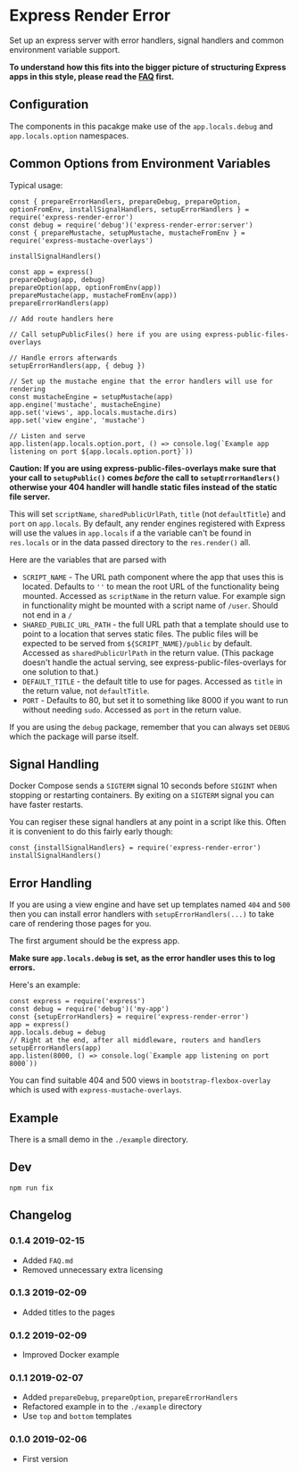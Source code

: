 # Express Render Error

Set up an express server with error handlers, signal handlers and common environment variable support.

**To understand how this fits into the bigger picture of structuring Express apps in this style, please read the [FAQ](https://github.com/thejimmyg/express-render-error/blob/master/FAQ.md) first.**


## Configuration

The components in this pacakge make use of the `app.locals.debug` and `app.locals.option` namespaces.

## Common Options from Environment Variables

Typical usage:

```
const { prepareErrorHandlers, prepareDebug, prepareOption, optionFromEnv, installSignalHandlers, setupErrorHandlers } = require('express-render-error')
const debug = require('debug')('express-render-error:server')
const { prepareMustache, setupMustache, mustacheFromEnv } = require('express-mustache-overlays')

installSignalHandlers()

const app = express()
prepareDebug(app, debug)
prepareOption(app, optionFromEnv(app))
prepareMustache(app, mustacheFromEnv(app))
prepareErrorHandlers(app)

// Add route handlers here

// Call setupPublicFiles() here if you are using express-public-files-overlays

// Handle errors afterwards
setupErrorHandlers(app, { debug })

// Set up the mustache engine that the error handlers will use for rendering
const mustacheEngine = setupMustache(app)
app.engine('mustache', mustacheEngine)
app.set('views', app.locals.mustache.dirs)
app.set('view engine', 'mustache')

// Listen and serve
app.listen(app.locals.option.port, () => console.log(`Example app listening on port ${app.locals.option.port}`))
```

**Caution: If you are using express-public-files-overlays make sure that your call to `setupPublic()` comes *before* the call to `setupErrorHandlers()` otherwise your 404 handler will handle static files instead of the static file server.**

This will set `scriptName`, `sharedPublicUrlPath`, `title` (not `defaultTitle`) and `port` on `app.locals`. By default, any render engines registered with Express will use the values in `app.locals` if a the variable can't be found in `res.locals` or in the data passed directory to the `res.render()` all.

Here are the variables that are parsed with
* `SCRIPT_NAME` - The URL path component where the app that uses this is located. Defaults to `''` to mean the root URL of the functionality being mounted. Accessed as `scriptName` in the return value. For example sign in functionality might be mounted with a script name of `/user`. Should not end in a `/`
* `SHARED_PUBLIC_URL_PATH` - the full URL path that a template should use to point to a location that serves static files. The public files will be expected to be served from `${SCRIPT_NAME}/public` by default. Accessed as `sharedPublicUrlPath` in the return value. (This package doesn't handle the actual serving, see express-public-files-overlays for one solution to that.)
* `DEFAULT_TITLE` - the default title to use for pages. Accessed as `title` in the return value, not `defaultTitle`.
* `PORT` - Defaults to 80, but set it to something like 8000 if you want to run without needing `sudo`. Accessed as `port` in the return value.

If you are using the `debug` package, remember that you can always set `DEBUG` which the package will parse itself.

## Signal Handling

Docker Compose sends a `SIGTERM` signal 10 seconds before `SIGINT` when stopping or restarting containers. By exiting on a `SIGTERM` signal you can have faster restarts.

You can regiser these signal handlers at any point in a script like this. Often it is convenient to do this fairly early though:

```
const {installSignalHandlers} = require('express-render-error')
installSignalHandlers()
```

## Error Handling

If you are using a view engine and have set up templates named `404` and `500` then you can install error handlers with `setupErrorHandlers(...)` to take care of rendering those pages for you.

The first argument should be the express app.

**Make sure `app.locals.debug` is set, as the error handler uses this to log errors.**

Here's an example:

```
const express = require('express')
const debug = require('debug')('my-app')
const {setupErrorHandlers} = require('express-render-error')
app = express()
app.locals.debug = debug
// Right at the end, after all middleware, routers and handlers
setupErrorHandlers(app)
app.listen(8000, () => console.log(`Example app listening on port 8000`))
```

You can find suitable 404 and 500 views in `bootstrap-flexbox-overlay` which is used with `express-mustache-overlays`.


## Example

There is a small demo in the `./example` directory.


## Dev

```
npm run fix
```


## Changelog

### 0.1.4 2019-02-15

* Added `FAQ.md`
* Removed unnecessary extra licensing

### 0.1.3 2019-02-09

* Added titles to the pages

### 0.1.2 2019-02-09

* Improved Docker example

### 0.1.1 2019-02-07

* Added `prepareDebug`, `prepareOption`, `prepareErrorHandlers`
* Refactored example in to the `./example` directory
* Use `top` and `bottom` templates

### 0.1.0 2019-02-06

* First version
